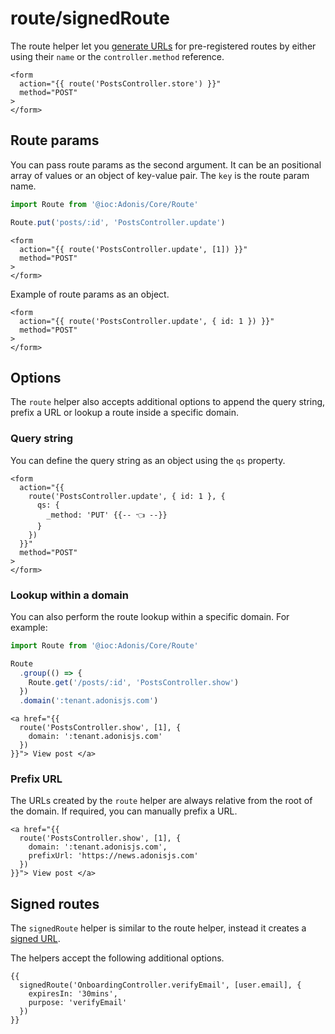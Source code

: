 # route/signedRoute

The route helper let you [generate URLs](../../../guides/http/routing.md#url-generation) for pre-registered routes by either using their `name` or the `controller.method` reference.

```edge
<form
  action="{{ route('PostsController.store') }}"
  method="POST"
>
</form>
```

## Route params

You can pass route params as the second argument. It can be an positional array of values or an object of key-value pair. The `key` is the route param name.

```ts
import Route from '@ioc:Adonis/Core/Route'

Route.put('posts/:id', 'PostsController.update')
```

```edge
<form
  action="{{ route('PostsController.update', [1]) }}"
  method="POST"
>
</form>
```

Example of route params as an object.

```edge
<form
  action="{{ route('PostsController.update', { id: 1 }) }}"
  method="POST"
>
</form>
```

## Options
The `route` helper also accepts additional options to append the query string, prefix a URL or lookup a route inside a specific domain.

### Query string
You can define the query string as an object using the `qs` property.

```edge
<form
  action="{{
    route('PostsController.update', { id: 1 }, {
      qs: {
        _method: 'PUT' {{-- 👈 --}}
      }
    })
  }}"
  method="POST"
>
</form>
```

### Lookup within a domain
You can also perform the route lookup within a specific domain. For example:

```ts
import Route from '@ioc:Adonis/Core/Route'

Route
  .group(() => {
    Route.get('/posts/:id', 'PostsController.show')
  })
  .domain(':tenant.adonisjs.com')
```

```edge
<a href="{{
  route('PostsController.show', [1], {
    domain: ':tenant.adonisjs.com'
  })
}}"> View post </a>
```

### Prefix URL
The URLs created by the `route` helper are always relative from the root of the domain. If required, you can manually prefix a URL.

```edge
<a href="{{
  route('PostsController.show', [1], {
    domain: ':tenant.adonisjs.com',
    prefixUrl: 'https://news.adonisjs.com'
  })
}}"> View post </a>
```

## Signed routes
The `signedRoute` helper is similar to the route helper, instead it creates a [signed URL](../../../guides/security/signed-urls.md).

The helpers accept the following additional options.

```edge
{{
  signedRoute('OnboardingController.verifyEmail', [user.email], {
    expiresIn: '30mins',
    purpose: 'verifyEmail'
  })
}}
```
